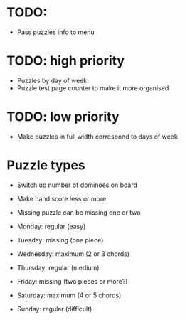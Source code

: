 # TODO:
* Pass puzzles info to menu

# TODO: high priority
* Puzzles by day of week
* Puzzle test page counter to make it more organised

# TODO: low priority
* Make puzzles in full width correspond to days of week

# Puzzle types
* Switch up number of dominoes on board
* Make hand score less or more
* Missing puzzle can be missing one or two

* Monday: regular (easy)
* Tuesday: missing (one piece)
* Wednesday: maximum (2 or 3 chords)
* Thursday: regular (medium)
* Friday: missing (two pieces or more?)
* Saturday: maximum (4 or 5 chords)
* Sunday: regular (difficult)
